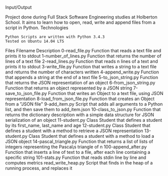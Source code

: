 Input/Output

Project done during Full Stack Software Engineering studies at Holberton School. It aims to learn how to open, read, write and append files from a script in Python.
Technologies

    Python Scripts are written with Python 3.4.3
    Tested on Ubuntu 14.04 LTS

Files
Filename 	Description
0-read_file.py 	Function that reads a text file and prints it to stdout
1-number_of_lines.py 	Function that returns the number of lines of a text file
2-read_lines.py 	Function that reads n lines of a text and prints it to stdout
3-write_file.py 	Function that writes a string to a text file and returns the number of characters written
4-append_write.py 	Function that appends a string at the end of a text file
5-to_json_string.py 	Function that returns the JSON representation of an object
6-from_json_string.py 	Function that returns an object represented by a JSON string
7-save_to_json_file.py 	Function that writes an Object to a text file, using JSON representation
8-load_from_json_file.py 	Function that creates an Object from a "JSON file"
9-add_item.py 	Script that adds all arguments to a Python list, and then save them to add_item.json
10-class_to_json.py 	Function that returns the dictionary description with a simple data structure for JSON serialization of an object
11-student.py 	Class Student that defines a student by its first_name, last_name and age
12-student.py 	Class Student that defines a student with a method to retrieve a JSON representation
13-student.py 	Class Student that defines a student with a method to load a JSON object
14-pascal_triangle.py 	Function that returns a list of lists of integers representing the Pascal¡s triangle of n
100-append_after.py 	Function that inserts a line of text to a file, after each line containing a specific string
101-stats.py 	Function that reads stdin line by line and computes metrics
read_write_heap.py 	Script that finds in the heap of a running process, and replaces it
